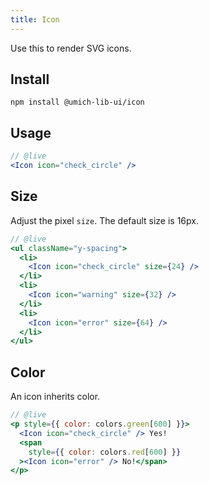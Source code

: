 ```yaml
---
title: Icon
---
```


<lede>Use this to render SVG icons.</lede>

## Install

```
npm install @umich-lib-ui/icon
```

## Usage

```jsx
// @live
<Icon icon="check_circle" />
```

## Size

Adjust the pixel `size`. The default size is 16px.

```jsx
// @live
<ul className="y-spacing">
  <li>
    <Icon icon="check_circle" size={24} />
  </li>
  <li>
    <Icon icon="warning" size={32} />
  </li>
  <li>
    <Icon icon="error" size={64} />
  </li>
</ul>
```

## Color

An icon inherits color.

```jsx
// @live
<p style={{ color: colors.green[600] }}>
  <Icon icon="check_circle" /> Yes!
  <span
    style={{ color: colors.red[600] }}
  ><Icon icon="error" /> No!</span>
</p>
```